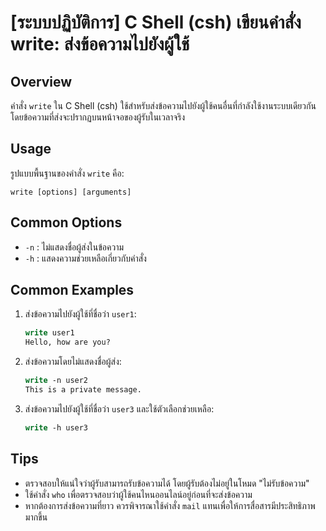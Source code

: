 # [ระบบปฏิบัติการ] C Shell (csh) เขียนคำสั่ง write: ส่งข้อความไปยังผู้ใช้

## Overview
คำสั่ง `write` ใน C Shell (csh) ใช้สำหรับส่งข้อความไปยังผู้ใช้คนอื่นที่กำลังใช้งานระบบเดียวกัน โดยข้อความที่ส่งจะปรากฏบนหน้าจอของผู้รับในเวลาจริง

## Usage
รูปแบบพื้นฐานของคำสั่ง `write` คือ:

```
write [options] [arguments]
```

## Common Options
- `-n` : ไม่แสดงชื่อผู้ส่งในข้อความ
- `-h` : แสดงความช่วยเหลือเกี่ยวกับคำสั่ง

## Common Examples
1. ส่งข้อความไปยังผู้ใช้ที่ชื่อว่า `user1`:
   ```csh
   write user1
   Hello, how are you?
   ```

2. ส่งข้อความโดยไม่แสดงชื่อผู้ส่ง:
   ```csh
   write -n user2
   This is a private message.
   ```

3. ส่งข้อความไปยังผู้ใช้ที่ชื่อว่า `user3` และใช้ตัวเลือกช่วยเหลือ:
   ```csh
   write -h user3
   ```

## Tips
- ตรวจสอบให้แน่ใจว่าผู้รับสามารถรับข้อความได้ โดยผู้รับต้องไม่อยู่ในโหมด "ไม่รับข้อความ"
- ใช้คำสั่ง `who` เพื่อตรวจสอบว่าผู้ใช้คนไหนออนไลน์อยู่ก่อนที่จะส่งข้อความ
- หากต้องการส่งข้อความที่ยาว ควรพิจารณาใช้คำสั่ง `mail` แทนเพื่อให้การสื่อสารมีประสิทธิภาพมากขึ้น